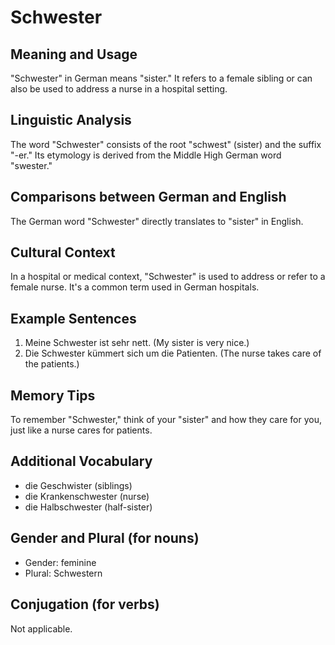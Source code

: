 # Schwester
## Meaning and Usage
"Schwester" in German means "sister." It refers to a female sibling or can also be used to address a nurse in a hospital setting.

## Linguistic Analysis
The word "Schwester" consists of the root "schwest" (sister) and the suffix "-er." Its etymology is derived from the Middle High German word "swester."

## Comparisons between German and English
The German word "Schwester" directly translates to "sister" in English.

## Cultural Context
In a hospital or medical context, "Schwester" is used to address or refer to a female nurse. It's a common term used in German hospitals.

## Example Sentences
1. Meine Schwester ist sehr nett. (My sister is very nice.)
2. Die Schwester kümmert sich um die Patienten. (The nurse takes care of the patients.)

## Memory Tips
To remember "Schwester," think of your "sister" and how they care for you, just like a nurse cares for patients.

## Additional Vocabulary
- die Geschwister (siblings)
- die Krankenschwester (nurse)
- die Halbschwester (half-sister)

## Gender and Plural (for nouns)
- Gender: feminine
- Plural: Schwestern

## Conjugation (for verbs)
Not applicable.